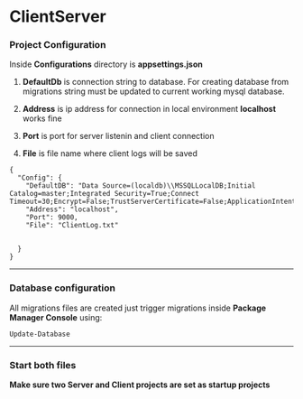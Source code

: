# ClientServer

### Project Configuration

Inside **Configurations** directory is **appsettings.json**  

1. **DefaultDb** is connection string to database. For creating database from migrations string must be updated to current working mysql database.

2. **Address** is ip address for connection in local environment **localhost** works fine
3. **Port** is port for server listenin and client connection
4. **File** is file name where client logs will be saved


 
```
{
  "Config": {
    "DefaultDB": "Data Source=(localdb)\\MSSQLLocalDB;Initial Catalog=master;Integrated Security=True;Connect Timeout=30;Encrypt=False;TrustServerCertificate=False;ApplicationIntent=ReadWrite;MultiSubnetFailover=False",
    "Address": "localhost",
    "Port": 9000,
    "File": "ClientLog.txt"


  }
}
```

---

### Database configuration 

All migrations files are created just trigger migrations inside **Package Manager Console** using: 

    Update-Database
  
  
  
---

### Start both files 

**Make sure two Server and Client projects are set as startup projects**


